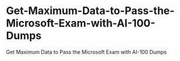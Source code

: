 # Get-Maximum-Data-to-Pass-the-Microsoft-Exam-with-AI-100-Dumps
Get Maximum Data to Pass the Microsoft Exam with AI-100 Dumps
